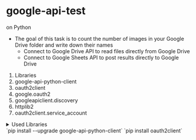 # google-api-test
on Python

* The goal of this task is to count the number of images in your Google Drive folder and write down their names
  * Connect to Google Drive API to read files directly from Google Drive
  * Connect to Google Sheets API to post results directly to Google Drive
            
1. Libraries 
  1. google-api-python-client
  2. oauth2client
  3. google.oauth2 
  4. googleapiclient.discovery
  5. httplib2
  6. oauth2client.service_account

<details>
           <summary>Used Libraries</summary>
           <p>google-api-python-client</p>
           <p>oauth2client</p>
           <p>google.oauth2 </p>
           <p>googleapiclient.discovery</p>
           <p>oauth2client</p>
           <p>httplib2</p>
           <p>oauth2client.service_account</p>
         </details>
`pip install --upgrade google-api-python-client`
`pip install oauth2client`
         
